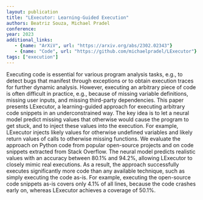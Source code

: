 ```yaml
---
layout: publication
title: "LExecutor: Learning-Guided Execution"
authors: Beatriz Souza, Michael Pradel
conference:
year: 2023
additional_links:
   - {name: "ArXiV", url: "https://arxiv.org/abs/2302.02343"}
   - {name: "Code", url: "https://github.com/michaelpradel/LExecutor"}
tags: ["execution"]
---
```

Executing code is essential for various program analysis tasks, e.g., to detect bugs that manifest through exceptions or to obtain execution traces for further dynamic analysis. However, executing an arbitrary piece of code is often difficult in practice, e.g., because of missing variable definitions, missing user inputs, and missing third-party dependencies. This paper presents LExecutor, a learning-guided approach for executing arbitrary code snippets in an underconstrained way. The key idea is to let a neural model predict missing values that otherwise would cause the program to get stuck, and to inject these values into the execution. For example, LExecutor injects likely values for otherwise undefined variables and likely return values of calls to otherwise missing functions. We evaluate the approach on Python code from popular open-source projects and on code snippets extracted from Stack Overflow. The neural model predicts realistic values with an accuracy between 80.1% and 94.2%, allowing LExecutor to closely mimic real executions. As a result, the approach successfully executes significantly more code than any available technique, such as simply executing the code as-is. For example, executing the open-source code snippets as-is covers only 4.1% of all lines, because the code crashes early on, whereas LExecutor achieves a coverage of 50.1%.

